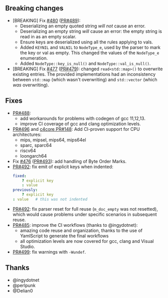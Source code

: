 ## Breaking changes

- [BREAKING] Fix [#480](https://github.com/biojppm/rapidyaml/issues/480) ([PR#489](https://github.com/biojppm/rapidyaml/pull/489)):
  - Deserializing an empty quoted string *will not* cause an error.
  - Deserializing an empty string *will* cause an error: the empty string is read in as an empty scalar.
  - Ensure keys are deserialized using all the rules applying to vals.
  - Added `KEYNIL` and `VALNIL` to `NodeType_e`, used by the parser to mark the key or val as empty. This changed the values of the `NodeType_e` enumeration.
  - Added `NodeType::key_is_null()` and `NodeType::val_is_null()`.
- [BREAKING] Fix [#477](https://github.com/biojppm/rapidyaml/issues/477) ([PR#479](https://github.com/biojppm/rapidyaml/pull/479)): changed `read<std::map>()` to overwrite existing entries. The provided implementations had an inconsistency between `std::map` (which wasn't overwriting) and `std::vector` (which *was* overwriting).


## Fixes

- [PR#488](https://github.com/biojppm/rapidyaml/pull/488):
  - add workarounds for problems with codegen of gcc 11,12,13.
  - improve CI coverage of gcc and clang optimization levels.
- [PR#496](https://github.com/biojppm/rapidyaml/pull/496) and [c4core PR#148](https://github.com/biojppm/c4core/pull/148): Add CI-proven support for CPU architectures:
  - mips, mipsel, mips64, mips64el
  - sparc, sparc64
  - riscv64
  - loongarch64
- Fix [#476](https://github.com/biojppm/rapidyaml/issues/476) ([PR#493](https://github.com/biojppm/rapidyaml/pull/493)): add handling of Byte Order Marks.
- [PR#492](https://github.com/biojppm/rapidyaml/pull/492): fix emit of explicit keys when indented:
  ```yaml
  fixed:
      ? explicit key
      : value
  previously:
      ? explicit key
  : value   # this was not indented
  ```
- [PR#492](https://github.com/biojppm/rapidyaml/pull/492): fix parser reset for full reuse (`m_doc_empty` was not resetted), which would cause problems under specific scenarios in subsequent reuse.
- [PR#485](https://github.com/biojppm/rapidyaml/pull/485): improve the CI workflows (thanks to @ingydotnet):
  - amazing code reuse and organization, thanks to the use of YamlScript to generate the final workflows
  - all optimization levels are now covered for gcc, clang and Visual Studio.
- [PR#499](https://github.com/biojppm/rapidyaml/pull/499): fix warnings with `-Wundef`.


## Thanks

- @ingydotnet
- @perlpunk
- @Delian0

